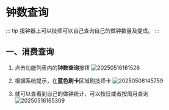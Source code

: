 # 钟数查询

::: tip
报钟器上可以技师可以自己查询自己的做钟数量及提成。
:::
## 一、消费查询

1. 点击功能列表内的**钟数查询**按钮
![20250516161526](https://wiki-cdsoft.oss-cn-hangzhou.aliyuncs.com/20250516161526.png)

2. 根据系统提示，在**蓝色刷卡**区域刷技师卡
   ![20250508145759](https://wiki-cdsoft.oss-cn-hangzhou.aliyuncs.com/20250508145759.png)

3. 就可以查看到自己的做钟统计，可以按日或者按周月查询
   ![20250516165309](https://wiki-cdsoft.oss-cn-hangzhou.aliyuncs.com/20250516165309.png)